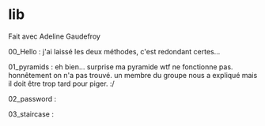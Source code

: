 # lib
Fait avec Adeline Gaudefroy

00_Hello :
j'ai laissé les deux méthodes, c'est redondant certes... 

01_pyramids :
eh bien... surprise ma pyramide wtf ne fonctionne pas. honnêtement on n'a pas trouvé. un membre du groupe nous a expliqué mais il doit être trop tard pour piger. :/ 

02_password :

03_staircase :
